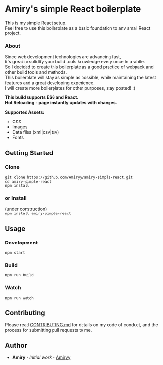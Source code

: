 # Amiry's simple React boilerplate
  This is my simple React setup.  
  Feel free to use this boilerplate as a basic foundation to any small React project.
  
 ### About
  Since web development technologies are advancing fast,  
  it's great to solidify your build tools knowledge every once in a while.  
  So I decided to create this boilerplate as a good practice of webpack and other build tools and methods.  
  This boilerplate will stay as simple as possible, while maintaining the latest features and a great developing experience.  
  I will create more boilerplates for other purposes, stay posted! :)  
  
  **This build supports ES6 and React.**  
  **Hot Reloading - page instantly updates with changes.**  
  
   **Supported Assets:**
  - CSS
  - Images
  - Data files (xml|csv|tsv)
  - Fonts

## Getting Started

### Clone
```
git clone https://github.com/Amiryy/amiry-simple-react.git
cd amiry-simple-react
npm install  
```

### or Install  
(under construction)  
`npm install amiry-simple-react`

## Usage
### Development
`npm start`

### Build
`npm run build`

### Watch
`npm run watch`

## Contributing

Please read [CONTRIBUTING.md](https://gist.github.com/Amiryy/5fd07e4c54f846ea578f906df4b7871e) for details on my code of conduct, and the process for submitting pull requests to me.


## Author

* **Amiry** - *Initial work* - [Amiryy](https://github.com/amiryy)
